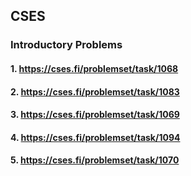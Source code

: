 ## CSES

### Introductory Problems
#### 1. https://cses.fi/problemset/task/1068
#### 2. https://cses.fi/problemset/task/1083
#### 3. https://cses.fi/problemset/task/1069
#### 4. https://cses.fi/problemset/task/1094
#### 5. https://cses.fi/problemset/task/1070